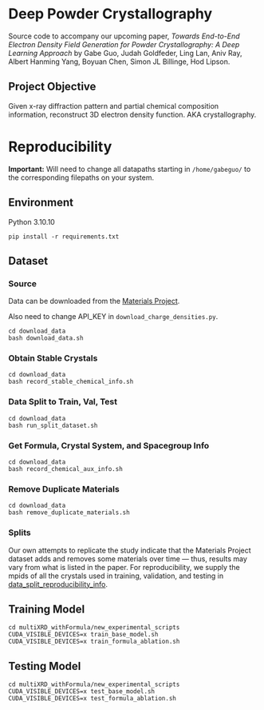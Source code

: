 # Deep Powder Crystallography
Source code to accompany our upcoming paper, *Towards End-to-End Electron Density Field Generation for Powder Crystallography: A Deep Learning Approach* by Gabe Guo, Judah Goldfeder, Ling Lan, Aniv Ray, Albert Hanming Yang, Boyuan Chen, Simon JL Billinge, Hod Lipson.

## Project Objective
Given x-ray diffraction pattern and partial chemical composition information, reconstruct 3D electron density function. AKA crystallography.

# Reproducibility

**Important:** Will need to change all datapaths starting in `/home/gabeguo/` to the corresponding filepaths on your system.

## Environment
Python 3.10.10
```
pip install -r requirements.txt
```

## Dataset

### Source
Data can be downloaded from the [Materials Project](https://next-gen.materialsproject.org/materials).

 Also need to change API_KEY in `download_charge_densities.py`.
```
cd download_data
bash download_data.sh
```

### Obtain Stable Crystals

```
cd download_data
bash record_stable_chemical_info.sh
```

### Data Split to Train, Val, Test

```
cd download_data
bash run_split_dataset.sh
```

### Get Formula, Crystal System, and Spacegroup Info

```
cd download_data
bash record_chemical_aux_info.sh
```

### Remove Duplicate Materials
```
cd download_data
bash remove_duplicate_materials.sh
```

### Splits

Our own attempts to replicate the study indicate that the Materials Project dataset adds and removes some materials over time &mdash; thus, results may vary from what is listed in the paper. For reproducibility, we supply the mpids of all the crystals used in training, validation, and testing in [data_split_reproducibility_info](data_split_reproducibility_info). 

## Training Model

```
cd multiXRD_withFormula/new_experimental_scripts
CUDA_VISIBLE_DEVICES=x train_base_model.sh
CUDA_VISIBLE_DEVICES=x train_formula_ablation.sh
```

## Testing Model

```
cd multiXRD_withFormula/new_experimental_scripts
CUDA_VISIBLE_DEVICES=x test_base_model.sh
CUDA_VISIBLE_DEVICES=x test_formula_ablation.sh
```

